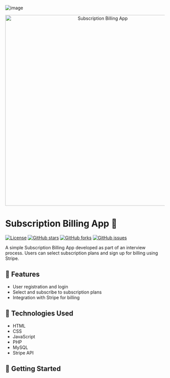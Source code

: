<!-- Add Your Project Banner/Image -->
![image](https://github.com/Princy02/Stripewebapp/assets/97166269/fb4a8ad4-01d8-407a-9eba-9dc7403caa00)

<p align="center">
  <img src="project_banner.png" alt="Subscription Billing App" width="600">
</p>

# Subscription Billing App 🚀

[![License](https://img.shields.io/badge/License-MIT-blue.svg)](LICENSE)
[![GitHub stars](https://img.shields.io/github/stars/your-username/subscription-billing-app.svg)](https://github.com/your-username/subscription-billing-app/stargazers)
[![GitHub forks](https://img.shields.io/github/forks/your-username/subscription-billing-app.svg)](https://github.com/your-username/subscription-billing-app/network)
[![GitHub issues](https://img.shields.io/github/issues/your-username/subscription-billing-app.svg)](https://github.com/your-username/subscription-billing-app/issues)

A simple Subscription Billing App developed as part of an interview process. Users can select subscription plans and sign up for billing using Stripe.

## 🌟 Features

- User registration and login
- Select and subscribe to subscription plans
- Integration with Stripe for billing

## 🚀 Technologies Used

- HTML
- CSS
- JavaScript
- PHP
- MySQL
- Stripe API

## 📝 Getting Started
